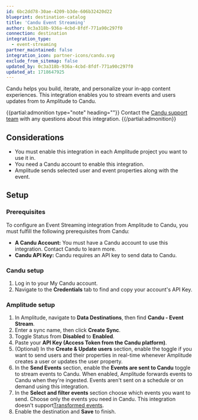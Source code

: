 ```yaml
---
id: 6bc2dd78-30ae-4209-b3de-606b32420d22
blueprint: destination-catalog
title: 'Candu Event Streaming'
author: 0c3a318b-936a-4cbd-8fdf-771a90c297f0
connection: destination
integration_type:
  - event-streaming
partner_maintained: false
integration_icon: partner-icons/candu.svg
exclude_from_sitemap: false
updated_by: 0c3a318b-936a-4cbd-8fdf-771a90c297f0
updated_at: 1718647925
---
```

Candu helps you build, iterate, and personalize your in-app content experiences. This integration enables you to stream events and users updates from to Amplitude to Candu.

{{partial:admonition type="note" heading=""}}
Contact the [Candu support team](https://www.candu.ai/) with any questions about this integration.
{{/partial:admonition}}

## Considerations

- You must enable this integration in each Amplitude project you want to use it in.
- You need a Candu account to enable this integration.
- Amplitude sends selected user and event properties along with the event.

## Setup

### Prerequisites

To configure an Event Streaming integration from Amplitude to Candu, you must fulfill the following prerequisites from Candu:

- **A Candu Account:** You must have a Candu account to use this integration. Contact Candu to learn more.
- **Candu API Key:** Candu requires an API key to send data to Candu.

### Candu setup

1. Log in to your My Candu account.
2. Navigate to the **Credentials** tab to find and copy your account's API Key.

### Amplitude setup

1. In Amplitude, navigate to **Data Destinations**, then find **Candu - Event Stream**.
2. Enter a sync name, then click **Create Sync**.
3. Toggle Status from **Disabled** to **Enabled**.
4. Paste your **API Key (Access Token from the Candu platform)**.
5. (Optional) In the **Create & Update users** section, enable the toggle if you want to send users and their properties in real-time whenever Amplitude creates a user or updates the user property.
6. In the **Send Events** section, enable the **Events are sent to Candu** toggle to stream events to Candu. When enabled, Amplitude forwards events to Candu when they're ingested. Events aren't sent on a schedule or on demand using this integration.
7. In the **Select and filter events** section choose which events you want to send. Choose only the events you need in Candu. This integration doesn't support[Transformed events](/docs/data/transformations).
8. Enable the destination and **Save** to finish.
